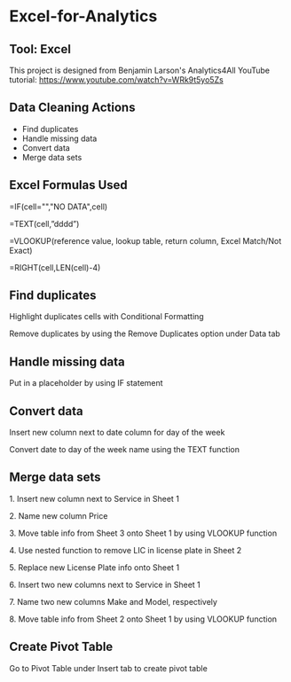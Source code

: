 # Excel-for-Analytics

## Tool: Excel
This project is designed from Benjamin Larson's Analytics4All YouTube tutorial: https://www.youtube.com/watch?v=WRk9t5yo5Zs

## Data Cleaning Actions
* Find duplicates
* Handle missing data
* Convert data
* Merge data sets

## Excel Formulas Used
<p>=IF(cell="","NO DATA",cell)</p>
<p>=TEXT(cell,”dddd”)</p>
<p>=VLOOKUP(reference value, lookup table, return column, Excel Match/Not Exact)<p>
<p>=RIGHT(cell,LEN(cell)-4)</p>
  
## Find duplicates
<p>Highlight duplicates cells with Conditional Formatting</p>
<p>Remove duplicates by using the Remove Duplicates option under Data tab</p>

## Handle missing data 
<p>Put in a placeholder by using IF statement</p>

## Convert data
<p>Insert new column next to date column for day of the week</p>
<p>Convert date to day of the week name using the TEXT function</p>

## Merge data sets
<p>1. Insert new column next to Service in Sheet 1</p>
<p>2. Name new column Price</p>
<p>3. Move table info from Sheet 3 onto Sheet 1 by using VLOOKUP function</p>
<p>4. Use nested function to remove LIC in license plate in Sheet 2</p>
<p>5. Replace new License Plate info onto Sheet 1</p>
<p>6. Insert two new columns next to Service in Sheet 1</p>
<p>7. Name two new columns Make and Model, respectively</p>
<p>8. Move table info from Sheet 2 onto Sheet 1 by using VLOOKUP function</p>

## Create Pivot Table
<p>Go to Pivot Table under Insert tab to create pivot table</p>
